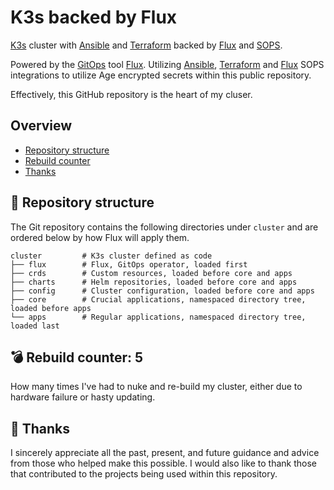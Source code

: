 # K3s backed by Flux

[K3s](https://k3s.io) cluster with [Ansible](https://www.ansible.com) and [Terraform](https://www.terraform.io) backed by [Flux](https://toolkit.fluxcd.io/) and [SOPS](https://toolkit.fluxcd.io/guides/mozilla-sops/).

Powered by the [GitOps](https://www.weave.works/blog/what-is-gitops-really) tool [Flux](https://toolkit.fluxcd.io/). Utilizing [Ansible](https://github.com/ansible-collections/community.sops), [Terraform](https://github.com/carlpett/terraform-provider-sops) and [Flux](https://toolkit.fluxcd.io/guides/mozilla-sops/) SOPS integrations to utilize Age encrypted secrets within this public repository.

Effectively, this GitHub repository is the heart of my cluser.

## Overview

- [Repository structure](https://github.com/euvaz/gitops-home#-repository-structure)
- [Rebuild counter](https://github.com/euvaz/gitops-home#-rebuild-counter-5)
- [Thanks](https://github.com/euvaz/gitops-home#-thanks)

## 📂 Repository structure

The Git repository contains the following directories under `cluster` and are ordered below by how Flux will apply them.

```
cluster         # K3s cluster defined as code
├── flux        # Flux, GitOps operator, loaded first
├── crds        # Custom resources, loaded before core and apps
├── charts      # Helm repositories, loaded before core and apps
├── config      # Cluster configuration, loaded before core and apps
├── core        # Crucial applications, namespaced directory tree, loaded before apps
└── apps        # Regular applications, namespaced directory tree, loaded last
```

## 💣 Rebuild counter: 5

How many times I've had to nuke and re-build my cluster, either due to hardware failure or hasty updating.

## 🤝 Thanks

I sincerely appreciate all the past, present, and future guidance and advice from those who helped make this possible.
I would also like to thank those that contributed to the projects being used within this repository.
